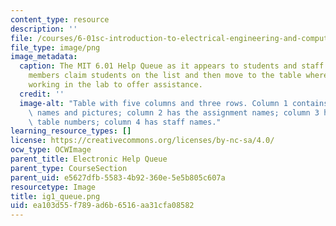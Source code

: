 ```yaml
---
content_type: resource
description: ''
file: /courses/6-01sc-introduction-to-electrical-engineering-and-computer-science-i-spring-2011/ea103d55f789ad6b6516aa31cfa08582_ig1_queue.png
file_type: image/png
image_metadata:
  caption: The MIT 6.01 Help Queue as it appears to students and staff online. Staff
    members claim students on the list and then move to the table where students are
    working in the lab to offer assistance.
  credit: ''
  image-alt: "Table with five columns and three rows. Column 1 contains students'\
    \ names and pictures; column 2 has the assignment names; column 3 has students\u2019\
    \ table numbers; column 4 has staff names."
learning_resource_types: []
license: https://creativecommons.org/licenses/by-nc-sa/4.0/
ocw_type: OCWImage
parent_title: Electronic Help Queue
parent_type: CourseSection
parent_uid: e5627dfb-5583-4b92-360e-5e5b805c607a
resourcetype: Image
title: ig1_queue.png
uid: ea103d55-f789-ad6b-6516-aa31cfa08582
---
```

